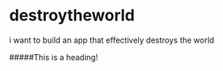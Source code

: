 # destroytheworld
i want to build an app that effectively destroys the world


#####This is a heading!


